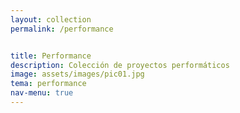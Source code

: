 ```yaml
---
layout: collection
permalink: /performance


title: Performance
description: Colección de proyectos performáticos
image: assets/images/pic01.jpg
tema: performance
nav-menu: true
---
```


